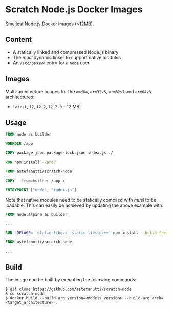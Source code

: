 # Scratch Node.js Docker Images

Smallest Node.js Docker images (<12MB).

## Content

* A statically linked and compressed Node.js binary
* The _musl_ dynamic linker to support native modules
* An `/etc/passwd` entry for a `node` user

## Images

Multi-architecture images for the `amd64`, `arm32v6`, `arm32v7` and `arm64v8` architectures:

* `latest`, `12`, `12.2`, `12.2.0` – 12 MB

## Usage

```dockerfile
FROM node as builder

WORKDIR /app

COPY package.json package-lock.json index.js ./

RUN npm install --prod

FROM astefanutti/scratch-node

COPY --from=builder /app /

ENTRYPOINT ["node", "index.js"]
```

Note that native modules need to be statically compiled with _musl_ to be loadable.
This can easily be achieved by updating the above example with:

```dockerfile
FROM node:alpine as builder

...

RUN LDFLAGS='-static-libgcc -static-libstdc++' npm install --build-from-source=<native_module>

FROM astefanutti/scratch-node

...
```

## Build

The image can be built by executing the following commands:

```
$ git clone https://github.com/astefanutti/scratch-node
& cd scratch-node
$ docker build --build-arg version=<nodejs_version> --build-arg arch=<target_architecture> .
```
